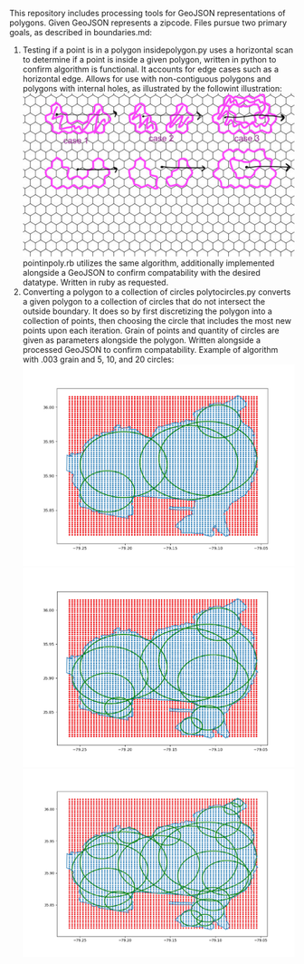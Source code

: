 This repository includes processing tools for GeoJSON representations of polygons. Given GeoJSON represents a zipcode. Files pursue two primary goals, as described in boundaries.md:
1. Testing if a point is in a polygon
insidepolygon.py uses a horizontal scan to determine if a point is inside a given polygon, written in python to confirm algorithm is functional. It accounts for edge cases such as a horizontal edge. Allows for use with non-contiguous polygons and polygons with internal holes, as illustrated by the followint illustration:
![irregular polygon visualization](./irregularpolygon.jpeg)
pointinpoly.rb utilizes the same algorithm, additionally implemented alongside a GeoJSON to confirm compatability with the desired datatype. Written in ruby as requested.
1. Converting a polygon to a collection of circles
polytocircles.py converts a given polygon to a collection of circles that do not intersect the outside boundary. It does so by first discretizing the polygon into a collection of points, then choosing the circle that includes the most new points upon each iteration. Grain of points and quantity of circles are given as parameters alongside the polygon. Written alongside a processed GeoJSON to confirm compatability. Example of algorithm with .003 grain and 5, 10, and 20 circles:
![5 circles](./5circ003.png)
![10 circles](./10circ003.png)
![20 circles](./20circ003.png)